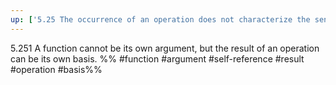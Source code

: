 ```yaml
---
up: ['5.25 The occurrence of an operation does not characterize the sense of a proposition.']
---
```

5.251 A function cannot be its own argument, but the result of an operation can be its own basis.
%%
#function #argument #self-reference  #result #operation #basis%%